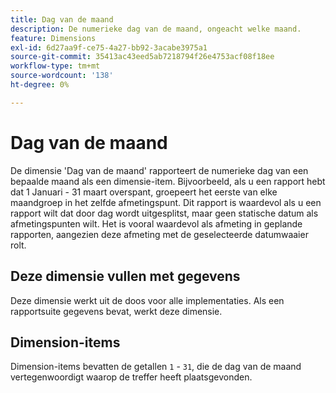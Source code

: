 ```yaml
---
title: Dag van de maand
description: De numerieke dag van de maand, ongeacht welke maand.
feature: Dimensions
exl-id: 6d27aa9f-ce75-4a27-bb92-3acabe3975a1
source-git-commit: 35413ac43eed5ab7218794f26e4753acf08f18ee
workflow-type: tm+mt
source-wordcount: '138'
ht-degree: 0%

---
```


# Dag van de maand

De dimensie &#39;Dag van de maand&#39; rapporteert de numerieke dag van een bepaalde maand als een dimensie-item. Bijvoorbeeld, als u een rapport hebt dat 1 Januari - 31 maart overspant, groepeert het eerste van elke maandgroep in het zelfde afmetingspunt. Dit rapport is waardevol als u een rapport wilt dat door dag wordt uitgesplitst, maar geen statische datum als afmetingspunten wilt. Het is vooral waardevol als afmeting in geplande rapporten, aangezien deze afmeting met de geselecteerde datumwaaier rolt.

## Deze dimensie vullen met gegevens

Deze dimensie werkt uit de doos voor alle implementaties. Als een rapportsuite gegevens bevat, werkt deze dimensie.

## Dimension-items

Dimension-items bevatten de getallen `1` - `31`, die de dag van de maand vertegenwoordigt waarop de treffer heeft plaatsgevonden.
